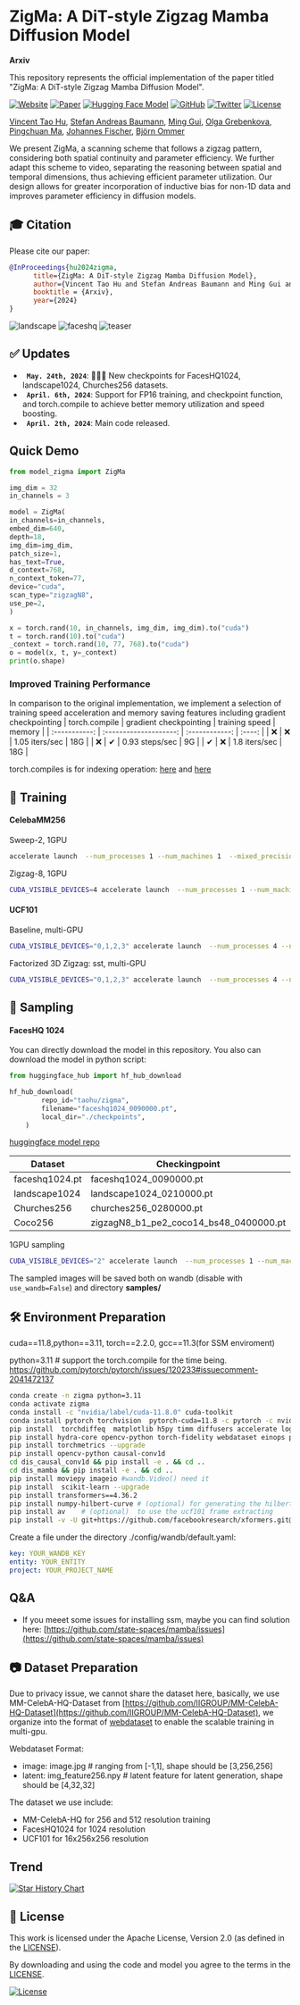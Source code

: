 #  ZigMa: A DiT-style Zigzag Mamba Diffusion Model

**Arxiv**

This repository represents the official implementation of the paper titled "ZigMa: A DiT-style Zigzag Mamba Diffusion Model".

[![Website](doc/badges/badge-website.svg)](https://taohu.me/zigma)
[![Paper](https://img.shields.io/badge/arXiv-PDF-b31b1b)](https://arxiv.org/abs/2403.13802)
[![Hugging Face Model](https://img.shields.io/badge/🤗%20Hugging%20Face-Model-green)](https://huggingface.co/taohu/zigma)
[![GitHub](https://img.shields.io/github/stars/CompVis/zigma?style=social)](https://github.com/CompVis/zigma)
[![Twitter](https://img.shields.io/badge/Twitter-🔥%2020k%2B120k%20views-b31b1b.svg?style=social&logo=twitter)](https://twitter.com/_akhaliq/status/1770668624392421512)
[![License](https://img.shields.io/badge/License-Apache--2.0-929292)](https://www.apache.org/licenses/LICENSE-2.0)

[Vincent Tao Hu](http://taohu.me),
[Stefan Andreas Baumann](https://scholar.google.de/citations?user=egzbdnoAAAAJ&hl=en),
[Ming Gui](https://www.linkedin.com/in/ming-gui-87b76a16b/?originalSubdomain=de),
[Olga Grebenkova](https://www.linkedin.com/in/grebenkovao/),
[Pingchuan Ma](https://www.linkedin.com/in/pingchuan-ma-492543156/),
[Johannes Fischer](https://www.linkedin.com/in/js-fischer/ ),
[Björn Ommer](https://ommer-lab.com/people/ommer/ )

We present ZigMa, a scanning scheme that follows a zigzag pattern, considering both spatial continuity and parameter efficiency. We further adapt this scheme to video, separating the reasoning between spatial and temporal dimensions, thus achieving efficient parameter utilization. Our design allows for greater incorporation of inductive bias for non-1D data and improves parameter efficiency in diffusion models.


## 🎓 Citation

Please cite our paper:

```bibtex
@InProceedings{hu2024zigma,
      title={ZigMa: A DiT-style Zigzag Mamba Diffusion Model},
      author={Vincent Tao Hu and Stefan Andreas Baumann and Ming Gui and Olga Grebenkova and Pingchuan Ma and Johannes Fischer and Björn Ommer},
      booktitle = {Arxiv},
      year={2024}
}
```


![landscape](doc/landscape_1.png)
![faceshq](doc/faceshq_0.png)
![teaser](doc/teaser_3col.png)





## :white_check_mark: Updates
* **` May. 24th, 2024`**:  🚀🚀🚀 New checkpoints for FacesHQ1024, landscape1024, Churches256 datasets.
* **` April. 6th, 2024`**: Support for FP16 training, and checkpoint function, and torch.compile to achieve better memory utilization and speed boosting.
* **` April. 2th, 2024`**: Main code released.


## Quick Demo


```python
from model_zigma import ZigMa

img_dim = 32
in_channels = 3

model = ZigMa(
in_channels=in_channels,
embed_dim=640,
depth=18,
img_dim=img_dim,
patch_size=1,
has_text=True,
d_context=768,
n_context_token=77,
device="cuda",
scan_type="zigzagN8",
use_pe=2,
)

x = torch.rand(10, in_channels, img_dim, img_dim).to("cuda")
t = torch.rand(10).to("cuda")
_context = torch.rand(10, 77, 768).to("cuda")
o = model(x, t, y=_context)
print(o.shape)
```



### Improved Training Performance
In comparison to the original implementation, we implement a selection of training speed acceleration and memory saving features including gradient checkpointing
| torch.compile | gradient checkpointing | training speed | memory |
| :-----------: | :--------------------: | :------------: | :----: |
|       ❌       |           ❌            | 1.05 iters/sec |  18G   |
|       ❌       |           ✔            | 0.93 steps/sec |   9G   |
|       ✔       |           ❌            | 1.8 iters/sec  |  18G   |

torch.compiles is for indexing operation: [here](https://github.com/CompVis/zigma/blob/1e78944ebce400d34a12efd4baba1daad0fae9f3/dis_mamba/mamba_ssm/modules/mamba_simple.py#L55) and [here](https://github.com/CompVis/zigma/blob/1e78944ebce400d34a12efd4baba1daad0fae9f3/dis_mamba/mamba_ssm/modules/mamba_simple.py#L60)



## 🚀  Training


#### CelebaMM256 


Sweep-2, 1GPU
```bash
accelerate launch  --num_processes 1 --num_machines 1  --mixed_precision fp16    train_acc.py  model=sweep2_b1  use_latent=1   data=celebamm256_uncond  ckpt_every=10_000 data.sample_fid_n=5_000 data.sample_fid_bs=4 data.sample_fid_every=10_000  data.batch_size=8   note=_ 
```

Zigzag-8, 1GPU
```bash
CUDA_VISIBLE_DEVICES=4 accelerate launch  --num_processes 1 --num_machines 1  --mixed_precision fp16  --main_process_ip 127.0.0.1 --main_process_port 8868  train_acc.py  model=zigzag8_b1  use_latent=1   data=celebamm256_uncond  ckpt_every=10_000 data.sample_fid_n=5_000 data.sample_fid_bs=4 data.sample_fid_every=10_000  data.batch_size=4   note=_ 
```




####  UCF101

Baseline, multi-GPU
```bash
CUDA_VISIBLE_DEVICES="0,1,2,3" accelerate launch  --num_processes 4 --num_machines 1 --multi_gpu --mixed_precision fp16  --main_process_ip 127.0.0.1 --main_process_port 8868  train_acc.py  model=3d_sweep2_b2  use_latent=1 data=ucf101  ckpt_every=10_000  data.sample_fid_n=20_0 data.sample_fid_bs=4 data.sample_fid_every=10_000  data.batch_size=4   note=_ 
```

Factorized 3D Zigzag: sst, multi-GPU
```bash
CUDA_VISIBLE_DEVICES="0,1,2,3" accelerate launch  --num_processes 4 --num_machines 1 --multi_gpu --mixed_precision fp16  --main_process_ip 127.0.0.1 --main_process_port 8868  train_acc.py  model=3d_zigzag8sst_b2  use_latent=1 data=ucf101  ckpt_every=10_000  data.sample_fid_n=20_0 data.sample_fid_bs=4 data.sample_fid_every=10_000  data.batch_size=4   note=_ 
```




## 🚀 Sampling


#### FacesHQ 1024

You can directly download the model in this repository. You also can download the model in python script:
```python
from huggingface_hub import hf_hub_download

hf_hub_download(
        repo_id="taohu/zigma",
        filename="faceshq1024_0090000.pt",
        local_dir="./checkpoints",
    )
```
[huggingface model repo](https://huggingface.co/taohu/zigma)

|Dataset | Checkingpoint|Model |data|
|---|---|---|---|
|faceshq1024.pt|faceshq1024_0090000.pt|model=s1024_zigzag8_b2_old|data=facehq_1024|
|landscape1024|landscape1024_0210000.pt|model=s1024_zigzag8_b2_old|data=landscapehq_1024|
|Churches256|churches256_0280000.pt|model=zigzag8_b1_pe2|data=churches256|
|Coco256|zigzagN8_b1_pe2_coco14_bs48_0400000.pt|mode=zigzag8_b1_pe2|data=coco14 (31.0) | 



1GPU sampling 
```bash
CUDA_VISIBLE_DEVICES="2" accelerate launch  --num_processes 1 --num_machines 1     sample_acc.py  model=s1024_zigzag8_b2_old  use_latent=1   data=facehq_1024  ckpt_every=10_000 data.sample_fid_n=5_000 data.sample_fid_bs=4 data.sample_fid_every=10_000  data.batch_size=8  sample_mode=ODE likelihood=0  num_fid_samples=5_000 sample_debug=0  ckpt=checkpoints/faceshq1024_0060000.pt  
```
The sampled images will be saved both on wandb (disable with `use_wandb=False`) and directory **samples/**


##  🛠️  Environment Preparation


cuda==11.8,python==3.11, torch==2.2.0, gcc==11.3(for SSM enviroment)

python=3.11 # support the torch.compile for the time being. https://github.com/pytorch/pytorch/issues/120233#issuecomment-2041472137
```bash
conda create -n zigma python=3.11
conda activate zigma
conda install -c "nvidia/label/cuda-11.8.0" cuda-toolkit
conda install pytorch torchvision  pytorch-cuda=11.8 -c pytorch -c nvidia
pip install  torchdiffeq  matplotlib h5py timm diffusers accelerate loguru blobfile ml_collections wandb
pip install hydra-core opencv-python torch-fidelity webdataset einops pytorch_lightning
pip install torchmetrics --upgrade
pip install opencv-python causal-conv1d
cd dis_causal_conv1d && pip install -e . && cd ..
cd dis_mamba && pip install -e . && cd ..
pip install moviepy imageio #wandb.Video() need it
pip install  scikit-learn --upgrade 
pip install transformers==4.36.2
pip install numpy-hilbert-curve # (optional) for generating the hilbert path
pip install av    # (optional)  to use the ucf101 frame extracting
pip install -v -U git+https://github.com/facebookresearch/xformers.git@main#egg=xformers  #for FDD metrics
```


Create a file under the directory ./config/wandb/default.yaml:

```yaml
key: YOUR_WANDB_KEY
entity: YOUR_ENTITY
project: YOUR_PROJECT_NAME
```

## Q&A

- If you meeet some issues for installing ssm, maybe you can find solution here: [https://github.com/state-spaces/mamba/issues](https://github.com/state-spaces/mamba/issues)

## 📷  Dataset Preparation


Due to privacy issue, we cannot share the dataset here, basically, we use MM-CelebA-HQ-Dataset from [https://github.com/IIGROUP/MM-CelebA-HQ-Dataset](https://github.com/IIGROUP/MM-CelebA-HQ-Dataset), we organize into the format of [webdataset](https://webdataset.github.io/) to enable the scalable training in multi-gpu.


Webdataset Format: 
- image: image.jpg # ranging from [-1,1], shape should be [3,256,256]
- latent: img_feature256.npy # latent feature for latent generation, shape should be [4,32,32]




The dataset we use include:
- MM-CelebA-HQ for 256 and 512 resolution training 
- FacesHQ1024 for 1024 resolution
- UCF101 for 16x256x256 resolution




## Trend

[![Star History Chart](https://api.star-history.com/svg?repos=CompVis/zigma&type=Date)](https://star-history.com/#CompVis/zigma&Date)


## 🎫 License

This work is licensed under the Apache License, Version 2.0 (as defined in the [LICENSE](LICENSE.txt)).

By downloading and using the code and model you agree to the terms in the  [LICENSE](LICENSE.txt).

[![License](https://img.shields.io/badge/License-Apache--2.0-929292)](https://www.apache.org/licenses/LICENSE-2.0)
